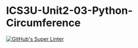 # ICS3U-Unit2-03-Python-Circumference

[![GitHub's Super Linter](https://github.com/haokai-li/ICS3U-Unit2-03-Python-Circumference/workflows/GitHub's%20Super%20Linter/badge.svg)](https://github.com/haokai-li/ICS3U-Unit2-03-Python-Circumference/actions)
